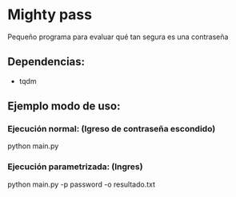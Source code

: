 # Mighty pass

Pequeño programa para evaluar qué tan segura es una contraseña


## Dependencias:
- tqdm

## Ejemplo modo de uso: 

### Ejecución normal: (Igreso de contraseña escondido)
python main.py

### Ejecución parametrizada: (Ingres)
python main.py -p password -o resultado.txt
